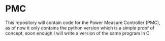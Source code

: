 # PMC
This repository will contain code for the Power Measure Controller (PMC), as of now it only contains the python version which is a simple proof of concept, soon enough I will write a version of the same program in C.
